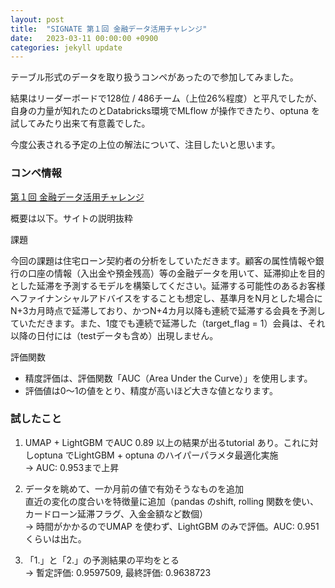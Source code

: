 ```yaml
---
layout: post
title:  "SIGNATE 第１回 金融データ活用チャレンジ"
date:   2023-03-11 00:00:00 +0900
categories: jekyll update
---
```


テーブル形式のデータを取り扱うコンペがあったので参加してみました。

結果はリーダーボードで128位 / 486チーム（上位26%程度）と平凡でしたが、自身の力量が知れたのとDatabricks環境でMLflow が操作できたり、optuna を試してみたり出来て有意義でした。

今度公表される予定の上位の解法について、注目したいと思います。

### コンペ情報
[第１回 金融データ活用チャレンジ](https://signate.jp/competitions/841)

概要は以下。サイトの説明抜粋

課題  
  
今回の課題は住宅ローン契約者の分析をしていただきます。顧客の属性情報や銀行の口座の情報（入出金や預金残高）等の金融データを用いて、延滞抑止を目的とした延滞を予測するモデルを構築してください。延滞する可能性のあるお客様へファイナンシャルアドバイスをすることも想定し、基準月をN月とした場合にN+3カ月時点で延滞しており、かつN+4カ月以降も連続で延滞する会員を予測していただきます。また、1度でも連続で延滞した（target_flag = 1）会員は、それ以降の日付には（testデータも含め）出現しません。

評価関数
- 精度評価は、評価関数「AUC（Area Under the Curve）」を使用します。
- 評価値は0～1の値をとり、精度が高いほど大きな値となります。

### 試したこと
1. UMAP + LightGBM でAUC 0.89 以上の結果が出るtutorial あり。これに対しoptuna でLightGBM + optuna のハイパーパラメタ最適化実施  
  -> AUC: 0.953まで上昇

2. データを眺めて、一か月前の値で有効そうなものを追加  
  直近の変化の度合いを特徴量に追加（pandas のshift, rolling 関数を使い、カードローン延滞フラグ、入金金額など数個）  
  -> 時間がかかるのでUMAP を使わず、LightGBM のみで評価。AUC: 0.951くらいは出た。

3. 「1.」と「2.」の予測結果の平均をとる  
  -> 暫定評価: 0.9597509, 最終評価: 0.9638723


